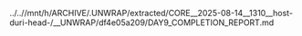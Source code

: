 ../..//mnt/h/ARCHIVE/.UNWRAP/extracted/CORE__2025-08-14__1310__host-duri-head-/__UNWRAP/df4e05a209/DAY9_COMPLETION_REPORT.md